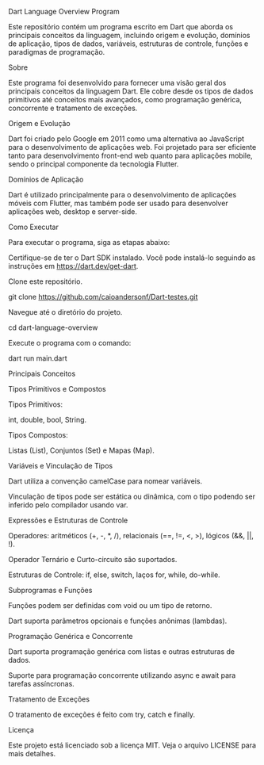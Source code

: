 Dart Language Overview Program

Este repositório contém um programa escrito em Dart que aborda os principais conceitos da linguagem, incluindo origem e evolução, domínios de aplicação, tipos de dados, variáveis, estruturas de controle, funções e paradigmas de programação.

Sobre

Este programa foi desenvolvido para fornecer uma visão geral dos principais conceitos da linguagem Dart. Ele cobre desde os tipos de dados primitivos até conceitos mais avançados, como programação genérica, concorrente e tratamento de exceções.

Origem e Evolução

Dart foi criado pelo Google em 2011 como uma alternativa ao JavaScript para o desenvolvimento de aplicações web. Foi projetado para ser eficiente tanto para desenvolvimento front-end web quanto para aplicações mobile, sendo o principal componente da tecnologia Flutter.

Domínios de Aplicação

Dart é utilizado principalmente para o desenvolvimento de aplicações móveis com Flutter, mas também pode ser usado para desenvolver aplicações web, desktop e server-side.

Como Executar

Para executar o programa, siga as etapas abaixo:

Certifique-se de ter o Dart SDK instalado. Você pode instalá-lo seguindo as instruções em https://dart.dev/get-dart.

Clone este repositório.

git clone https://github.com/caioandersonf/Dart-testes.git

Navegue até o diretório do projeto.

cd dart-language-overview

Execute o programa com o comando:

dart run main.dart

Principais Conceitos

Tipos Primitivos e Compostos

Tipos Primitivos:

int, double, bool, String.

Tipos Compostos:

Listas (List), Conjuntos (Set) e Mapas (Map).

Variáveis e Vinculação de Tipos

Dart utiliza a convenção camelCase para nomear variáveis.

Vinculação de tipos pode ser estática ou dinâmica, com o tipo podendo ser inferido pelo compilador usando var.

Expressões e Estruturas de Controle

Operadores: aritméticos (+, -, *, /), relacionais (==, !=, <, >), lógicos (&&, ||, !).

Operador Ternário e Curto-circuito são suportados.

Estruturas de Controle: if, else, switch, laços for, while, do-while.

Subprogramas e Funções

Funções podem ser definidas com void ou um tipo de retorno.

Dart suporta parâmetros opcionais e funções anônimas (lambdas).

Programação Genérica e Concorrente

Dart suporta programação genérica com listas e outras estruturas de dados.

Suporte para programação concorrente utilizando async e await para tarefas assíncronas.

Tratamento de Exceções

O tratamento de exceções é feito com try, catch e finally.

Licença

Este projeto está licenciado sob a licença MIT. Veja o arquivo LICENSE para mais detalhes.

